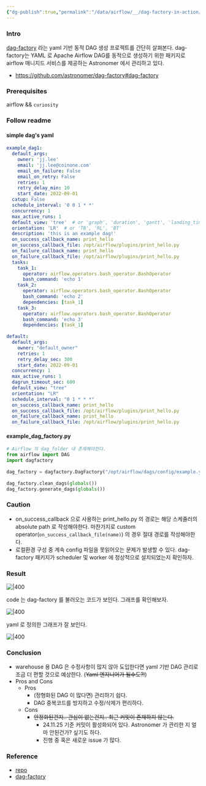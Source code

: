 ```yaml
---
{"dg-publish":true,"permalink":"/data/airflow/__/dag-factory-in-action/","tags":["airflow","dag-factory","getting-started"],"dgHomeLink":true,"dgShowBacklinks":true,"dgShowLocalGraph":true,"dgEnableSearch":true,"dgLinkPreview":true,"noteIcon":"","created":"2024-10-02T18:51:46.476+09:00"}
---
```



### Intro
[dag-factory](https://github.com/ajbosco/dag-factory) 라는 yaml 기반 동적 DAG 생성 프로젝트를 간단히 살펴본다. dag-factory는 YAML 로 Apache Airflow DAG를 동적으로 생성하기 위한 패키지로 airflow 매니지드 서비스를 제공하는 Astronomer 에서 관리하고 있다.
- https://github.com/astronomer/dag-factory#dag-factory


### Prerequisites
airflow && `curiosity`

### Follow readme
#### simple dag's yaml
```yaml
example_dag1:  
  default_args:  
    owner: 'jj.lee'  
    email: 'jj.lee@coinone.com'  
    email_on_failure: False  
    email_on_retry: False  
    retries: 1  
    retry_delay_min: 10  
    start_date: 2022-09-01  
  catup: False  
  schedule_interval: '0 0 1 * *'  
  concurrency: 1  
  max_active_runs: 1  
  default_view: 'tree'  # or 'graph', 'duration', 'gantt', 'landing_times'  
  orientation: 'LR'  # or 'TB', 'RL', 'BT'  
  description: 'this is an example dag!'  
  on_success_callback_name: print_hello  
  on_success_callback_file: /opt/airflow/plugins/print_hello.py  
  on_failure_callback_name: print_hello  
  on_failure_callback_file: /opt/airflow/plugins/print_hello.py  
  tasks:  
    task_1:  
      operator: airflow.operators.bash_operator.BashOperator  
      bash_command: 'echo 1'  
    task_2:  
      operator: airflow.operators.bash_operator.BashOperator  
      bash_command: 'echo 2'  
      dependencies: [task_1]  
    task_3:  
      operator: airflow.operators.bash_operator.BashOperator  
      bash_command: 'echo 3'  
      dependencies: [task_1]  
  
default:  
  default_args:  
    owner: "default_owner"  
    retries: 1  
    retry_delay_sec: 300  
    start_date: 2022-09-01  
  concurrency: 1  
  max_active_runs: 1  
  dagrun_timeout_sec: 600  
  default_view: "tree"  
  orientation: "LR"  
  schedule_interval: "0 1 * * *"  
  on_success_callback_name: print_hello  
  on_success_callback_file: /opt/airflow/plugins/print_hello.py  
  on_failure_callback_name: print_hello  
  on_failure_callback_file: /opt/airflow/plugins/print_hello.py
```

#### example_dag_factory.py
```python
# Airflow 의 dag_folder 내 존재해야한다.
from airflow import DAG  
import dagfactory  
  
dag_factory = dagfactory.DagFactory("/opt/airflow/dags/config/example.yml")  
  
dag_factory.clean_dags(globals())  
dag_factory.generate_dags(globals())
```

### Caution
- on_success_callback 으로 사용하는 print_hello.py 의 경로는 해당 스케쥴러의 absolute path 로 작성해야한다. 마찬가지로 custom operator(`on_success_callback_file(name)`) 의 경우 절대 경로를 작성해야한다.
- 로컬환경 구성 중 계속 config 파일을 못읽어오는 문제가 발생할 수 있다. dag-factory 패키지가 scheduler 및 worker 에 정상적으로 설치되었는지 확인하자.

### Result
![|400](https://i.imgur.com/aXaSucv.png)

code 는 dag-factory 를 불러오는 코드가 보인다. 그래프를 확인해보자.

![|400](https://i.imgur.com/qLQbPPs.png)

yaml 로 정의한 그래프가 잘 보인다.

![|400](https://i.imgur.com/hwhUK3z.png)


### Conclusion
- warehouse 용 DAG 은 수정사항이 많지 않아 도입한다면 yaml 기반 DAG 관리로 조금 더 편할 것으로 예상한다. (~~Yaml 엔지니어가 될수도?!~~)
- Pros and Cons
	- Pros
		- (정형화된 DAG 이 많다면) 관리하기 쉽다.
		- DAG 중복코드를 방지하고 수정/삭제가 편리하다.
	- Cons
		- ~~안정화된건지.. 관심이 없는건지.. 최근 커밋이 존재하지 않는다.~~
    		- 24.11.25 기준 커밋이 활성화되어 있다. Astronomer 가 관리한 지 얼마 안된건가? 싶기도 하다.
    		- 진행 중 혹은 새로운 issue 가 많다.


### Reference
- [repo](https://github.com/ajbosco/dag-factory#dag-factory)
- [dag-factory​](https://docs.astronomer.io/learn/dynamically-generating-dags#dag-factory "Direct link to dag-factory")
